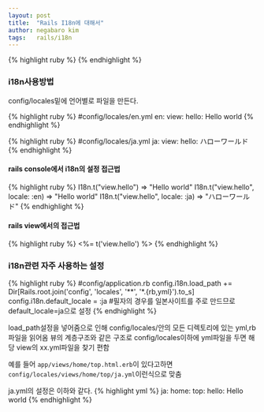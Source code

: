 ```yaml
---
layout: post
title:  "Rails I18n에 대해서"
author: negabaro kim
tags:	rails/i18n
---
```



{% highlight ruby %}
{% endhighlight %}

### i18n사용방법 

config/locales밑에 언어별로 파일을 만든다.

{% highlight ruby %}
#config/locales/en.yml
en:
  view:
    hello: Hello world
{% endhighlight %}



{% highlight ruby %}
#config/locales/ja.yml
ja:
  view:
    hello: ハローワールド
{% endhighlight %}



#### rails console에서 i18n의 설정 접근법

{% highlight ruby %}
I18n.t("view.hello")
=>   "Hello world" 
I18n.t("view.hello", locale: :en)
=>   "Hello world"
I18n.t("view.hello", locale: :ja)
=>   "ハローワールド"
{% endhighlight %}

#### rails view에서의 접근법

{% highlight ruby %}
<%= t('view.hello') %> 
{% endhighlight %}



### i18n관련 자주 사용하는 설정

{% highlight ruby %}
#config/application.rb
config.i18n.load_path += Dir[Rails.root.join('config', 'locales', '**', '*.{rb,yml}').to_s]
config.i18n.default_locale = :ja #필자의 경우를 일본사이트를 주로 만드므로 default_locale=ja으로 설정
{% endhighlight %}    

load_path설정을 넣어줌으로 인해 config/locales/안의 모든 디렉토리에 있는 yml,rb파일을 읽어옴
뷰의 계층구조와 같은 구조로  config/locales이하에 yml파일을 두면 해당 view의 xx.yml파일을 찾기 편함

예를 들어 ```app/views/home/top.html.erb```이 있다고하면 ```config/locales/views/home/top/ja.yml```이런식으로 맞춤 

ja.yml의 설정은 이하와 같다.
{% highlight yml %}
ja:
  home:
    top:
      hello: Hello world
{% endhighlight %}    





[참고]: https://qiita.com/inodev/items/858bab412e9a27c5740f

    